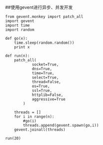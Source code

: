 ##使用gevent进行异步、并发开发

	from gevent.monkey import patch_all  
	import gevent
	import time
	import random
	
	def go(x):
		time.sleep(random.random())
		print x
	
	def run(n):
		patch_all(
		        socket=True,
		        dns=True,
		        time=True,
		        select=True,
		        thread=False,
		        os=True,
		        ssl=True,
		        httplib=False,
		        aggressive=True
		    )
	
		threads = []
		for i in range(n):
			#go(i)
			threads.append(gevent.spawn(go,i))
		gevent.joinall(threads)
	
	run(20)
